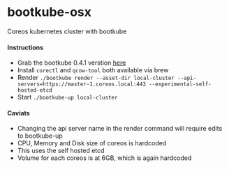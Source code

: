 # bootkube-osx
Coreos kubernetes cluster with bootkube

#### Instructions
- Grab the bootkube 0.4.1 verstion [here][1]
- Install `corectl` and `qcow-tool` both available via brew
- Render `./bootkube render --asset-dir local-cluster --api-servers=https://master-1.coreos.local:443 --experimental-self-hosted-etcd`
- Start `./bootkube-up local-cluster`


#### Caviats

- Changing the api server name in the render command will require edits to bootkube-up
- CPU, Memory and Disk size of coreos is hardcoded
- This uses the self hosted etcd
- Volume for each coreos is at 6GB, which is again hardcoded

[1]:https://github.com/kubernetes-incubator/bootkube/releases/download/v0.4.1/bootkube.tar.gz
